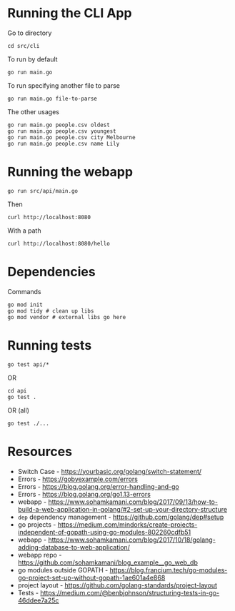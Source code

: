 # Running the CLI App

Go to directory

```
cd src/cli
```

To run by default

```
go run main.go
```

To run specifying another file to parse

```
go run main.go file-to-parse
```

The other usages

```
go run main.go people.csv oldest
go run main.go people.csv youngest
go run main.go people.csv city Melbourne
go run main.go people.csv name Lily
```

# Running the webapp

```
go run src/api/main.go
```

Then
```
curl http://localhost:8080
```

With a path

```
curl http://localhost:8080/hello
```

# Dependencies

Commands

```
go mod init
go mod tidy # clean up libs
go mod vendor # external libs go here
```

# Running tests

```
go test api/*
```

OR

```
cd api
go test .
```

OR (all)

```
go test ./...
```

# Resources

* Switch Case - https://yourbasic.org/golang/switch-statement/
* Errors - https://gobyexample.com/errors
* Errors - https://blog.golang.org/error-handling-and-go
* Errors - https://blog.golang.org/go1.13-errors
* webapp - https://www.sohamkamani.com/blog/2017/09/13/how-to-build-a-web-application-in-golang/#2-set-up-your-directory-structure
* `dep` dependency management - https://github.com/golang/dep#setup
* go projects - https://medium.com/mindorks/create-projects-independent-of-gopath-using-go-modules-802260cdfb51
* webapp - https://www.sohamkamani.com/blog/2017/10/18/golang-adding-database-to-web-application/
* webapp repo - https://github.com/sohamkamani/blog_example__go_web_db
* go modules outside GOPATH - https://blog.francium.tech/go-modules-go-project-set-up-without-gopath-1ae601a4e868
* project layout - https://github.com/golang-standards/project-layout
* Tests - https://medium.com/@benbjohnson/structuring-tests-in-go-46ddee7a25c